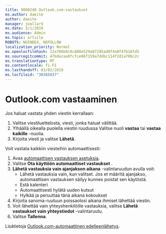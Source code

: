 ```yaml
---
title: 9000240 Outlook.com-vastaukset
ms.author: daeite
author: daeite
manager: joallard
ms.date: 3/1/2019
ms.audience: Admin
ms.topic: article
ROBOTS: NOINDEX, NOFOLLOW
localization_priority: Normal
ms.openlocfilehash: 12a706b9c8c808e529a07295ad9f4a0f47b16fd5
ms.sourcegitcommit: 47bdacaa8fcfce06f159a7ddbc114f2d1a70bc2c
ms.translationtype: MT
ms.contentlocale: fi-FI
ms.lasthandoff: 03/02/2019
ms.locfileid: "30365037"
---
```

# <a name="replying-in-outlookcom"></a>Outlook.com vastaaminen

Jos haluat vastata yhden viestin kerrallaan:

1. Valitse viestiluettelosta, viesti, jonka haluat välittää.
2. Ylhäällä oikealla puolella viestin ruudussa Valitse nuoli **vastaa** tai **vastaa kaikille** -nuolia.
3. Kirjoita viesti ja valitse **Lähetä**.

Voit vastata kaikkiin viesteihin automaattisesti:

1. Avaa [automaattisen vastauksen asetuksia](https://outlook.live.com/mail/options/mail/automaticReplies/automaticRepliesOption).
2. Valitse **Ota käyttöön automaattiset vastaukset** .
3. **Lähetä vastauksia vain ajanjakson aikana** -valintaruudun avulla voit:
    - Lähetä vastauksia vain, kun valitset. Jos et määritä ajanjakso, automaattisen vastauksen säilyy kunnes poistat sen käytöstä.
    - Estä kalenteri
    - Automaattisesti hylätä uuden kutsut
    - Hylkää ja peruuttaa tänä aikana kokoukset
4. Kirjoita sanoma-ruutuun poissaolosi aikana ihmiset lähettää viestin.
5. Voit lähettää vain yhteyshenkilöille vastauksia, valitse **Lähetä vastaukset vain yhteystiedot** -valintaruutu.
6. Valitse **Tallenna**.

Lisätietoja [Outlook.com-automaattinen edelleenlähetys](https://support.office.com/article/14614626-9855-48dc-a986-dec81d07b1a0).